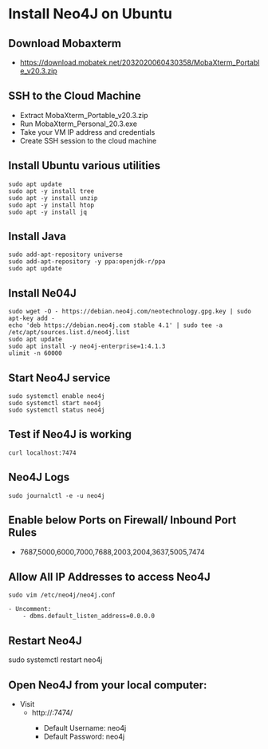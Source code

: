 # Install Neo4J on Ubuntu

## Download Mobaxterm
 - https://download.mobatek.net/2032020060430358/MobaXterm_Portable_v20.3.zip

## SSH to the Cloud Machine
 - Extract MobaXterm_Portable_v20.3.zip
 - Run MobaXterm_Personal_20.3.exe
 - Take your VM IP address and credentials
 - Create SSH session to the cloud machine

## Install Ubuntu various utilities
```
sudo apt update
sudo apt -y install tree
sudo apt -y install unzip
sudo apt -y install htop
sudo apt -y install jq
```

## Install Java
```
sudo add-apt-repository universe
sudo add-apt-repository -y ppa:openjdk-r/ppa
sudo apt update
```

## Install Ne04J
```
sudo wget -O - https://debian.neo4j.com/neotechnology.gpg.key | sudo apt-key add -
echo 'deb https://debian.neo4j.com stable 4.1' | sudo tee -a /etc/apt/sources.list.d/neo4j.list
sudo apt update
sudo apt install -y neo4j-enterprise=1:4.1.3
ulimit -n 60000
```

## Start Neo4J service
```
sudo systemctl enable neo4j
sudo systemctl start neo4j
sudo systemctl status neo4j
```

## Test if Neo4J is working
```
curl localhost:7474
```

## Neo4J Logs
```
sudo journalctl -e -u neo4j
```

## Enable below Ports on Firewall/ Inbound Port Rules
 - 7687,5000,6000,7000,7688,2003,2004,3637,5005,7474

## Allow All IP Addresses to access Neo4J
```
sudo vim /etc/neo4j/neo4j.conf
```
	- Uncomment:
		- dbms.default_listen_address=0.0.0.0

## Restart Neo4J
sudo systemctl restart neo4j

## Open Neo4J from your local computer:
 - Visit
	- http://<dns-name>:7474/
		- Default Username: neo4j
		- Default Password: neo4j